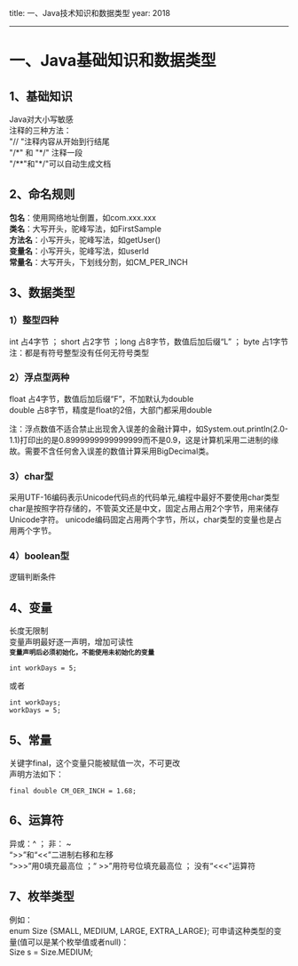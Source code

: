 title: 一、Java技术知识和数据类型
year: 2018

---
# 一、Java基础知识和数据类型
## 1、基础知识
Java对大小写敏感  
注释的三种方法：  
"//  "注释内容从开始到行结尾  
"/\*" 和 "*/" 注释一段  
"/\*\*"和"\*/"可以自动生成文档  

## 2、命名规则
**包名**：使用网络地址倒置，如com.xxx.xxx  
**类名**：大写开头，驼峰写法，如FirstSample  
**方法名**：小写开头，驼峰写法，如getUser()  
**变量名**：小写开头，驼峰写法，如userId  
**常量名**：大写开头，下划线分割，如CM\_PER\_INCH  
  
## 3、数据类型
### 1）整型四种
int   占4字节 ； short 占2字节 ；long  占8字节，数值后加后缀“L” ； byte 占1字节  
注：都是有符号整型没有任何无符号类型  
###  2）浮点型两种  
float  占4字节，数值后加后缀“F”，不加默认为double  
double  占8字节，精度是float的2倍，大部门都采用double    

注：浮点数值不适合禁止出现舍入误差的金融计算中，如System.out.println(2.0-1.1)打印出的是0.8999999999999999而不是0.9，这是计算机采用二进制的缘故。需要不含任何舍入误差的数值计算采用BigDecimal类。  
### 3）char型
采用UTF-16编码表示Unicode代码点的代码单元,编程中最好不要使用char类型   
char是按照字符存储的，不管英文还是中文，固定占用占用2个字节，用来储存Unicode字符。 
unicode编码固定占用两个字节，所以，char类型的变量也是占用两个字节。  
### 4）boolean型  
逻辑判断条件  
## 4、变量
长度无限制  
变量声明最好逐一声明，增加可读性  
**`变量声明后必须初始化，不能使用未初始化的变量 `**     

	int workDays = 5;  
或者    
  
	int workDays;
	workDays = 5;    

## 5、常量
关键字final，这个变量只能被赋值一次，不可更改  
声明方法如下：  
  
	final double CM_OER_INCH = 1.68;  
## 6、运算符
异或：^  ； 非： ~  
“>>”和“<<”二进制右移和左移  
“>>>”用0填充最高位 ；“ >>”用符号位填充最高位 ； 没有“<<<"运算符  
## 7、枚举类型
例如：  
	enum Size {SMALL, MEDIUM, LARGE, EXTRA_LARGE};
可申请这种类型的变量(值可以是某个枚举值或者null)：  
	Size s = Size.MEDIUM;  


